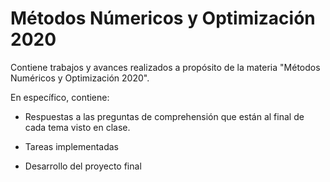 # Métodos Númericos y Optimización 2020

Contiene trabajos y avances realizados a propósito de la materia "Métodos Numéricos y Optimización 2020".

En específico, contiene: 

+ Respuestas a las preguntas de comprehensión que están al final de cada tema visto en clase.

+ Tareas implementadas

+ Desarrollo del proyecto final

